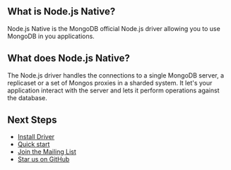 ## What is Node.js Native?

Node.js Native is the MongoDB official Node.js driver allowing you to use MongoDB in you applications.

## What does Node.js Native?

The Node.js driver handles the connections to a single MongoDB server, a replicaset or a set of Mongos proxies in a sharded system. It let's your application interact with the server and lets it perform operations against the database.

## Next Steps

 * [Install Driver](/overview/installing)
 * [Quick start](/overview/quickstart)
 * [Join the Mailing List](/community/mailing-list)
 * [Star us on GitHub](https://github.com/mongodb/node-mongodb-native)
